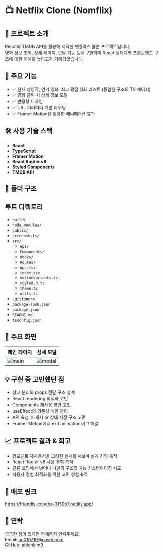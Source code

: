 # 📺 Netflix Clone (Nomflix)

## 📝 프로젝트 소개

React와 TMDB API를 활용해 제작한 넷플릭스 클론 프로젝트입니다.  
영화 정보 조회, 상세 페이지, 모달 기능 등을 구현하며 React 생태계와 프론트엔드 구조에 대한 이해를 높이고자 기획되었습니다.

## 🚀 주요 기능

- ✅ 현재 상영작, 인기 영화, 최고 평점 영화 리스트 (동일한 구조의 TV 페이지)
- ✅ 영화 클릭 시 상세 정보 모달
- ✅ 반응형 디자인
- ✅ URL 파라미터 기반 라우팅
- ✅ Framer Motion을 활용한 애니메이션 효과

## 🛠️ 사용 기술 스택

- **React**
- **TypeScript**
- **Framer Motion**
- **React Router v6**
- **Styled Components**
- **TMDB API**

## 📂 폴더 구조

## 루트 디렉토리

- `build/`
- `node_modules/`
- `public/`
- `screenshots/`
- `src/`
  - `Api/`
  - `Components/`
  - `Hooks/`
  - `Routes/`
  - `App.tsx`
  - `index.tsx`
  - `motionVariants.ts`
  - `styled.d.ts`
  - `theme.ts`
  - `utils.ts`
- `.gitignore`
- `package-lock.json`
- `package.json`
- `README.md`
- `tsconfig.json`

## 📸 주요 화면

| 메인 페이지                     | 상세 모달                         |
| ------------------------------- | --------------------------------- |
| ![main](./screenshots/main.png) | ![modal](./screenshots/modal.png) |

## 💡 구현 중 고민했던 점

- 상태 분리와 props 전달 구조 설계
- React rendering 최적화 고민
- Components 재사용 방안 고민
- useEffect의 의존성 배열 관리
- API 요청 후 캐시 or 상태 저장 구조 고민
- Framer Motion에서 exit animation 버그 해결

## 📈 프로젝트 결과 & 회고

- 컴포넌트 재사용성을 고려한 설계를 해보며 설계 경험 축적
- React Router v6 사용 경험 축적
- 클론 코딩에서 벗어나 나만의 구조와 기능 커스터마이징 시도
- 사용자 경험 최적화를 위한 고민 경험 축적

## 🔗 배포 링크

https://friendly-concha-3150b7.netlify.app/

## 📧 연락

궁금한 점이 있다면 언제든지 연락주세요!  
Email: an010719@naver.com  
GitHub: [aidenkim9](https://github.com/aidenkim9)
